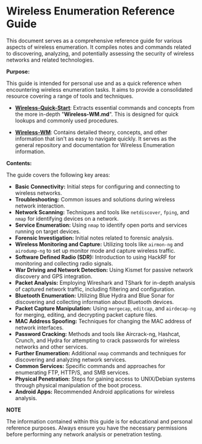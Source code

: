 # Wireless Enumeration Reference Guide

This document serves as a comprehensive reference guide for various aspects of wireless enumeration. It compiles notes and commands related to discovering, analyzing, and potentially assessing the security of wireless networks and related technologies.

**Purpose:**

This guide is intended for personal use and as a quick reference when encountering wireless enumeration tasks. It aims to provide a consolidated resource covering a range of tools and techniques.

* **[Wireless-Quick-Start](./Wireless-Quick-Start.md)**: Extracts essential commands and concepts from the more in-depth "**Wireless-WM.md**". This is designed for quick lookups and commonly used procedures.

* **[Wireless-WM](./Wireless-WM.md)**: Contains detailed theory, concepts, and other information that isn't as easy to navigate quickly. It serves as the general repository and documentation for Wireless Enumeration information.

**Contents:**

The guide covers the following key areas:

* **Basic Connectivity:** Initial steps for configuring and connecting to wireless networks.
* **Troubleshooting:** Common issues and solutions during wireless network interaction.
* **Network Scanning:** Techniques and tools like `netdiscover`, `fping`, and `nmap` for identifying devices on a network.
* **Service Enumeration:** Using `nmap` to identify open ports and services running on target devices.
* **Forensic Investigation:** Initial notes related to forensic analysis.
* **Wireless Monitoring and Capture:** Utilizing tools like `airmon-ng` and `airodump-ng` to set up monitor mode and capture wireless traffic.
* **Software Defined Radio (SDR):** Introduction to using HackRF for monitoring and collecting radio signals.
* **War Driving and Network Detection:** Using Kismet for passive network discovery and GPS integration.
* **Packet Analysis:** Employing Wireshark and TShark for in-depth analysis of captured network traffic, including filtering and configuration.
* **Bluetooth Enumeration:** Utilizing Blue Hydra and Blue Sonar for discovering and collecting information about Bluetooth devices.
* **Packet Capture Manipulation:** Using `mergecap`, `editcap`, and `airdecap-ng` for merging, editing, and decrypting packet capture files.
* **MAC Address Spoofing:** Techniques for changing the MAC address of network interfaces.
* **Password Cracking:** Methods and tools like Aircrack-ng, Hashcat, Crunch, and Hydra for attempting to crack passwords for wireless networks and other services.
* **Further Enumeration:** Additional `nmap` commands and techniques for discovering and analyzing network services.
* **Common Services:** Specific commands and approaches for enumerating FTP, HTTP/S, and SMB services.
* **Physical Penetration:** Steps for gaining access to UNIX/Debian systems through physical manipulation of the boot process.
* **Android Apps:** Recommended Android applications for wireless analysis.

**NOTE**

The information contained within this guide is for educational and personal reference purposes. Always ensure you have the necessary permissions before performing any network analysis or penetration testing.